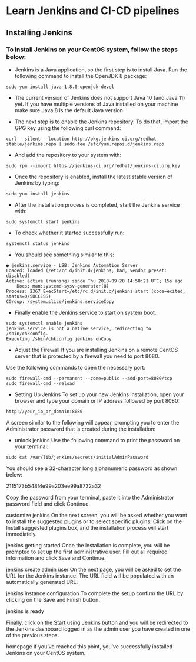 # Learn Jenkins and CI-CD pipelines

## Installing Jenkins

### To install Jenkins on your CentOS system, follow the steps below:

- Jenkins is a Java application, so the first step is to install Java. Run the following command to install the OpenJDK 8 package:
```
sudo yum install java-1.8.0-openjdk-devel
```

- The current version of Jenkins does not support Java 10 (and Java 11) yet. If you have multiple versions of Java installed on your machine make sure Java 8 is the default Java version .

- The next step is to enable the Jenkins repository. To do that, import the GPG key using the following curl command:
```
curl --silent --location http://pkg.jenkins-ci.org/redhat-stable/jenkins.repo | sudo tee /etc/yum.repos.d/jenkins.repo
```

- And add the repository to your system with:
```
sudo rpm --import https://jenkins-ci.org/redhat/jenkins-ci.org.key
```

- Once the repository is enabled, install the latest stable version of Jenkins by typing:
```
sudo yum install jenkins
```

- After the installation process is completed, start the Jenkins service with:
```
sudo systemctl start jenkins
```
- To check whether it started successfully run:
```
systemctl status jenkins
```

- You should see something similar to this:
```
● jenkins.service - LSB: Jenkins Automation Server
Loaded: loaded (/etc/rc.d/init.d/jenkins; bad; vendor preset: disabled)
Active: active (running) since Thu 2018-09-20 14:58:21 UTC; 15s ago
    Docs: man:systemd-sysv-generator(8)
Process: 2367 ExecStart=/etc/rc.d/init.d/jenkins start (code=exited, status=0/SUCCESS)
CGroup: /system.slice/jenkins.serviceCopy
```
- Finally enable the Jenkins service to start on system boot.

```
sudo systemctl enable jenkins
jenkins.service is not a native service, redirecting to /sbin/chkconfig.
Executing /sbin/chkconfig jenkins onCopy
```

- Adjust the Firewall
If you are installing Jenkins on a remote CentOS server that is protected by a firewall you need to port 8080.

Use the following commands to open the necessary port:

```
sudo firewall-cmd --permanent --zone=public --add-port=8080/tcp
sudo firewall-cmd --reload
```

- Setting Up Jenkins
To set up your new Jenkins installation, open your browser and type your domain or IP address followed by port 8080:
```
http://your_ip_or_domain:8080
```

A screen similar to the following will appear, prompting you to enter the Administrator password that is created during the installation:

- unlock jenkins
Use the following command to print the password on your terminal:
```
sudo cat /var/lib/jenkins/secrets/initialAdminPassword
```
You should see a 32-character long alphanumeric password as shown below:

2115173b548f4e99a203ee99a8732a32

Copy the password from your terminal, paste it into the Administrator password field and click Continue.


customize jenkins
On the next screen, you will be asked whether you want to install the suggested plugins or to select specific plugins. Click on the Install suggested plugins box, and the installation process will start immediately.

jenkins getting started
Once the installation is complete, you will be prompted to set up the first administrative user. Fill out all required information and click Save and Continue.

jenkins create admin user
On the next page, you will be asked to set the URL for the Jenkins instance. The URL field will be populated with an automatically generated URL.

jenkins instance configuration
To complete the setup confirm the URL by clicking on the Save and Finish button.


jenkins is ready

Finally, click on the Start using Jenkins button and you will be redirected to the Jenkins dashboard logged in as the admin user you have created in one of the previous steps.

homepage
If you’ve reached this point, you’ve successfully installed Jenkins on your CentOS system.
